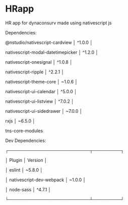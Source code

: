 # HRapp
HR app for  dynaconsurv
made using nativescript js

Dependencies:
              
 @nstudio/nativescript-cardview    │ ^1.0.0  │
 
 nativescript-modal-datetimepicker │ ^1.2.0  │
 
 nativescript-onesignal            │ ^1.0.8  │
 
 nativescript-ripple               │ ^2.2.1  │
 
 nativescript-theme-core           │ ~1.0.6  │
 
 nativescript-ui-calendar          │ ^5.0.0  │
 
 nativescript-ui-listview          │ ^7.0.2  │
 
 nativescript-ui-sidedrawer        │ ~7.0.0  │
 
 rxjs                              │ ~6.5.0  │
 
 tns-core-modules
 
Dev Dependencies:

┌──────────────────────────┬─────────┐

│ Plugin                   │ Version │

│ eslint                   │ ~5.8.0  │

│ nativescript-dev-webpack │ ~1.0.0  │

│ node-sass                │ ^4.7.1  │

└──────────────────────────┴─────────┘
 
